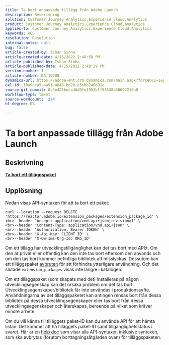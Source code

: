 ```yaml
---
title: Ta bort anpassade tillägg från Adobe Launch
description: Beskrivning
solution: Customer Journey Analytics,Experience Cloud,Analytics
product: Customer Journey Analytics,Experience Cloud,Analytics
applies-to: Customer Journey Analytics,Experience Cloud,Analytics
keywords: KCS
resolution: Resolution
internal-notes: null
bug: false
article-created-by: Ishan Sinha
article-created-date: 4/15/2022 2:40:58 PM
article-published-by: Ishan Sinha
article-published-date: 4/15/2022 2:48:29 PM
version-number: 1
article-number: KA-19200
dynamics-url: https://adobe-ent.crm.dynamics.com/main.aspx?forceUCI=1&pagetype=entityrecord&etn=knowledgearticle&id=d53e500b-cabc-ec11-983f-0022480b4e7f
exl-id: 10a9eca9-4a91-4848-bd2b-e5ebb246d91e
source-git-commit: 0c3e421beca46d9fe1952b1f98538a50697216a0
workflow-type: tm+mt
source-wordcount: '224'
ht-degree: 0%

---
```


# Ta bort anpassade tillägg från Adobe Launch

## Beskrivning

<u><b>Ta bort ett tilläggspaket</b></u>

## Upplösning


Nedan visas API-syntaxen för att ta bort ett paket:


```
curl --location --request DELETE 'https://reactor.adobe.io/extension_packages/extension_package_id' \
<br>--header 'Accept: application/vnd.api+json;revision=1' \
<br>--header 'Content-Type: application/vnd.api+json' \
<br>--header 'Authorization: Bearer TOKEN' \
<br>--header 'X-Api-Key: CLIENT_ID' \
<br>--header 'X-Gw-Ims-Org-Id: ORG_ID'
```


Om ett tillägg har utvecklingstillgänglighet kan det tas bort med API:t. Om den är privat eller offentlig kan den inte tas bort eftersom den används och om den tas bort kommer befintliga bibliotek att misslyckas. Dessutom kan ett tilläggspaket [avbruten](https://experienceleague.adobe.com/docs/experience-platform/tags/api/endpoints/extension-packages.html?lang=en#discontinue) för att förhindra ytterligare användning. Och det slutade `extension_packages` visas inte längre i katalogen.

Om ett tilläggspaket (som skapats med det) installeras på någon utvecklingsegenskap kan det orsaka problem om det tas bort. Utvecklingsegenskaper/bibliotek får inte användas i produktionssyfte. Användningarna av det tilläggspaketet kan antingen rensas bort från dessa bibliotek på dessa utvecklingsegenskaper eller tas bort från dessa utvecklingsegenskaper och återskapas, beroende på vilket som kräver mindre arbete.

Om du vill känna till tilläggets paket-ID kan du använda API för att hämta listan. Det kommer att ha tilläggets paket-ID samt tillgänglighetsstatus i svaret. Här är en [help doc](https://experienceleague.adobe.com/docs/experience-platform/tags/api/endpoints/extension-packages.html?lang=en#list) som visar alla API-syntaxer, inklusive syntaxen, som ska avbrytas (förutom borttagningsåtgärden ovan) för tilläggspaketen.
